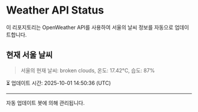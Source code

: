 
# Weather API Status

이 리포지토리는 OpenWeather API를 사용하여 서울의 날씨 정보를 자동으로 업데이트합니다.

## 현재 서울 날씨
> 서울의 현재 날씨: broken clouds, 온도: 17.42°C, 습도: 87%

⏳ 업데이트 시간: 2025-10-01 14:50:36 (UTC)

---
자동 업데이트 봇에 의해 관리됩니다.
